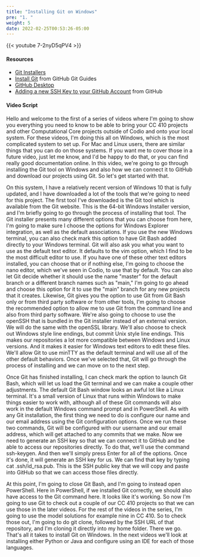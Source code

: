 ```yaml
---
title: "Installing Git on Windows"
pre: "1. "
weight: 5
date: 2022-02-25T00:53:26-05:00
---
```


{{< youtube 7-2nyD5qPV4 >}}

#### Resources

* [Git Installers](https://git-scm.com/download/win)
* [Install Git](https://github.com/git-guides/install-git) from GitHub Git Guides
* [GitHub Desktop](https://desktop.github.com/)
* [Adding a new SSH Key to your GitHub Account](https://docs.github.com/en/authentication/connecting-to-github-with-ssh/adding-a-new-ssh-key-to-your-github-account) from GitHub

#### Video Script

Hello and welcome to the first of a series of videos where I'm going to show you everything you need to know to be able to bring your CC 410 projects and other Computational Core projects outside of Codio and onto your local system. For these videos, I'm doing this all on Windows, which is the most complicated system to set up. For Mac and Linux users, there are similar things that you can do on those systems. If you want me to cover those in a future video, just let me know, and I'd be happy to do that, or you can find really good documentation online. In this video, we're going to go through installing the Git tool on Windows and also how we can connect it to GitHub and download our projects using Git. So let's get started with that. 

On this system, I have a relatively recent version of Windows 10 that is fully updated, and I have downloaded a lot of the tools that we're going to need for this project. The first tool I've downloaded is the Git tool which is available from the Git website. This is the 64-bit Windows Installer version, and I'm briefly going to go through the process of installing that tool. The Git installer presents many different options that you can choose from here, I'm going to make sure I choose the options for Windows Explorer integration, as well as the default associations. If you use the new Windows terminal, you can also check mark this option to have Git Bash added directly to your Windows terminal. Git will also ask you what you want to use as the default text editor. It defaults to the vim option, which I find to be the most difficult editor to use. If you have one of these other text editors installed, you can choose that or if nothing else, I'm going to choose the nano editor, which we've seen in Codio, to use that by default. You can also let Git decide whether it should use the name "master" for the default branch or a different branch names such as "main," I'm going to go ahead and choose this option for it to use the "main" branch for any new projects that it creates. Likewise, Git gives you the option to use Git from Git Bash only or from third party software or from other tools, I'm going to choose the recommended option to allow me to use Git from the command line and also from third party software. We're also going to choose to use the openSSH that is bundled in the Git installer instead of an external version. We will do the same with the openSSL library. We'll also choose to check out Windows style line endings, but commit Unix style line endings. This makes our repositories a lot more compatible between Windows and Linux versions. And it makes it easier for Windows text editors to edit these files. We'll allow Git to use minTTY as the default terminal and will use all of the other default behaviors. Once we've selected that, Git will go through the process of installing and we can move on to the next step. 

Once Git has finished installing, I can check mark the option to launch Git Bash, which will let us load the Git terminal and we can make a couple other adjustments. The default Git Bash window looks an awful lot like a Linux terminal. It's a small version of Linux that runs within Windows to make things easier to work with, although all of these Git commands will also work in the default Windows command prompt and in PowerShell. As with any Git installation, the first thing we need to do is configure our name and our email address using the Git configuration options. Once we run these two commands, Git will be configured with our username and our email address, which will get attached to any commits that we make. Now we need to generate an SSH key so that we can connect it to GitHub and be able to access our repositories directly. To do that, we'll use the command ssh-keygen. And then we'll simply press Enter for all of the options. Once it's done, it will generate an SSH key for us. We can find that key by typing cat .ssh/id_rsa.pub. This is the SSH public key that we will copy and paste into GitHub so that we can access those files directly. 

At this point, I'm going to close Git Bash, and I'm going to instead open PowerShell. Here in PowerShell, if we installed Git correctly, we should also have access to the Git command here. It looks like it's working. So now I'm going to use Git to check out a couple of our CC 410 projects so that we can use those in the later videos. For the rest of the videos in the series, I'm going to use the model solutions for example nine in CC 410. So to check those out, I'm going to do git clone, followed by the SSH URL of that repository, and I'm cloning it directly into my home folder. There we go. That's all it takes to install Git on Windows. In the next videos we'll look at installing either Python or Java and configure using an IDE for each of those languages. 
